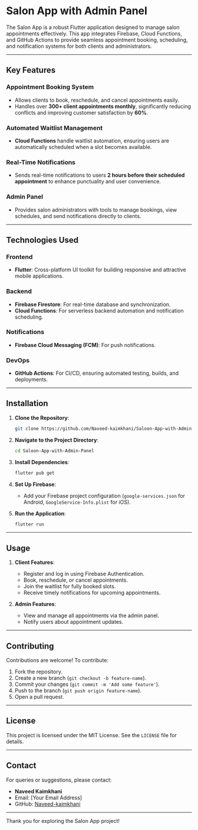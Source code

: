 # Salon App with Admin Panel

The Salon App is a robust Flutter application designed to manage salon appointments effectively. This app integrates Firebase, Cloud Functions, and GitHub Actions to provide seamless appointment booking, scheduling, and notification systems for both clients and administrators.

---

## Key Features

### Appointment Booking System
- Allows clients to book, reschedule, and cancel appointments easily.
- Handles over **300+ client appointments monthly**, significantly reducing conflicts and improving customer satisfaction by **60%**.

### Automated Waitlist Management
- **Cloud Functions** handle waitlist automation, ensuring users are automatically scheduled when a slot becomes available.

### Real-Time Notifications
- Sends real-time notifications to users **2 hours before their scheduled appointment** to enhance punctuality and user convenience.

### Admin Panel
- Provides salon administrators with tools to manage bookings, view schedules, and send notifications directly to clients.

---

## Technologies Used

### Frontend
- **Flutter**: Cross-platform UI toolkit for building responsive and attractive mobile applications.

### Backend
- **Firebase Firestore**: For real-time database and synchronization.
- **Cloud Functions**: For serverless backend automation and notification scheduling.

### Notifications
- **Firebase Cloud Messaging (FCM)**: For push notifications.

### DevOps
- **GitHub Actions**: For CI/CD, ensuring automated testing, builds, and deployments.

---

## Installation

1. **Clone the Repository**:
   ```bash
   git clone https://github.com/Naveed-kaimkhani/Saloon-App-with-Admin-Panel.git
   ```

2. **Navigate to the Project Directory**:
   ```bash
   cd Saloon-App-with-Admin-Panel
   ```

3. **Install Dependencies**:
   ```bash
   flutter pub get
   ```

4. **Set Up Firebase**:
   - Add your Firebase project configuration (`google-services.json` for Android, `GoogleService-Info.plist` for iOS).

5. **Run the Application**:
   ```bash
   flutter run
   ```

---

## Usage

1. **Client Features**:
   - Register and log in using Firebase Authentication.
   - Book, reschedule, or cancel appointments.
   - Join the waitlist for fully booked slots.
   - Receive timely notifications for upcoming appointments.

2. **Admin Features**:
   - View and manage all appointments via the admin panel.
   - Notify users about appointment updates.

---

## Contributing

Contributions are welcome! To contribute:

1. Fork the repository.
2. Create a new branch (`git checkout -b feature-name`).
3. Commit your changes (`git commit -m 'Add some feature'`).
4. Push to the branch (`git push origin feature-name`).
5. Open a pull request.

---

## License

This project is licensed under the MIT License. See the `LICENSE` file for details.

---

## Contact

For queries or suggestions, please contact:
- **Naveed Kaimkhani**
- Email: [Your Email Address]
- GitHub: [Naveed-kaimkhani](https://github.com/Naveed-kaimkhani)

---

Thank you for exploring the Salon App project!

